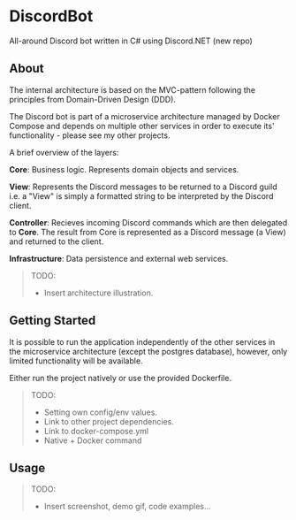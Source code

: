# DiscordBot
All-around Discord bot written in C# using Discord.NET (new repo) 

## About

The internal architecture is based on the MVC-pattern following the principles from Domain-Driven Design (DDD). 

The Discord bot is part of a microservice architecture managed by Docker Compose and depends on multiple other services in order to execute its' functionality - please see my other projects. 

A brief overview of the layers: 

**Core**: Business logic. Represents domain objects and services. 

**View**: Represents the Discord messages to be returned to a Discord guild i.e. a "View" is simply a formatted string to be interpreted by the Discord client. 

**Controller**: Recieves incoming Discord commands which are then delegated to **Core**. The result from Core is represented as a Discord message (a View) and returned to the client.  

**Infrastructure**: Data persistence and external web services. 

> TODO: 
> - Insert architecture illustration.

## Getting Started

It is possible to run the application independently of the other services in the microservice architecture (except the postgres database), however, only limited functionality will be available. 

Either run the project natively or use the provided Dockerfile.

> TODO: 
> - Setting own config/env values.
> - Link to other project dependencies. 
> - Link to docker-compose.yml 
> - Native + Docker command
 

## Usage 

> TODO:
> - Insert screenshot, demo gif, code examples... 

